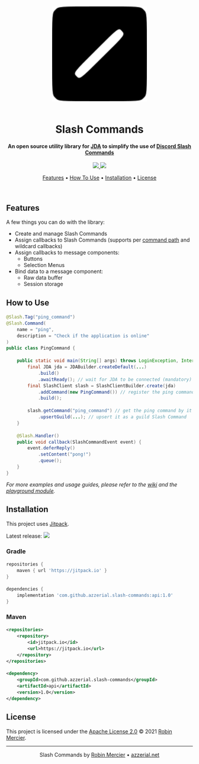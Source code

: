 <div align="center">
  <br>
  <img src="assets/icon.svg" alt="Slash Command icon" width="256">
  <br>
  <br>
  <h1>Slash Commands</h1>
  <h4>An open source utility library for <a href="https://github.com/DV8FromTheWorld/JDA" target="_blank">JDA</a> to simplify the use of <a href="https://discord.com/developers/docs/interactions/slash-commands" target="_blank">Discord Slash Commands</a></h4>
</div>

<p align="center">
  <a href="https://jitpack.io/#azzerial/slash-commands">
    <img src="https://img.shields.io/jitpack/v/github/azzerial/slash-commands?color=green&label=JitPack">
  </a>
  <a href="https://github.com/Azzerial/slash-commands/blob/master/LICENSE">
    <img src="https://img.shields.io/github/license/azzerial/slash-commands?color=lightgray&label=License&logo=apache">
  </a>
</p>

<p align="center">
  <a href="#features">Features</a> •
  <a href="#how-to-use">How To Use</a> •
  <a href="#installation">Installation</a> •
  <a href="#license">License</a>
</p>


<br>

## Features

A few things you can do with the library:

* Create and manage Slash Commands
* Assign callbacks to Slash Commands (supports per [command path](https://ci.dv8tion.net/job/JDA/javadoc/net/dv8tion/jda/api/interactions/commands/CommandInteraction.html#getCommandPath()) and wildcard callbacks)
* Assign callbacks to message components:
  * Buttons
  * Selection Menus
* Bind data to a message component:
  * Raw data buffer
  * Session storage

## How to Use

```java
@Slash.Tag("ping_command")
@Slash.Command(
    name = "ping",
    description = "Check if the application is online"
)
public class PingCommand {

    public static void main(String[] args) throws LoginException, InterruptedException {
        final JDA jda = JDABuilder.createDefault(...)
            .build()
            .awaitReady(); // wait for JDA to be connected (mandatory)
        final SlashClient slash = SlashClientBuilder.create(jda)
            .addCommand(new PingCommand()) // register the ping command
            .build();

        slash.getCommand("ping_command") // get the ping command by it's @Slash.Tag
            .upsertGuild(...); // upsert it as a guild Slash Command
    }

    @Slash.Handler()
    public void callback(SlashCommandEvent event) {
        event.deferReply()
            .setContent("pong!")
            .queue();
    }
}
```

*For more examples and usage guides, please refer to the [wiki](https://github.com/Azzerial/slash-commands/wiki) and the [playground module](playground/).*

## Installation

This project uses [Jitpack](https://jitpack.io/#azzerial/slash-commands).

Latest release: [![](https://jitpack.io/v/azzerial/slash-commands.svg)](https://jitpack.io/#azzerial/slash-commands)

### Gradle

```groovy
repositories {
    maven { url 'https://jitpack.io' }
}

dependencies {
    implementation 'com.github.azzerial.slash-commands:api:1.0'
}
```

### Maven

```xml
<repositories>
    <repository>
        <id>jitpack.io</id>
        <url>https://jitpack.io</url>
    </repository>
</repositories>

<dependency>
    <groupId>com.github.azzerial.slash-commands</groupId>
    <artifactId>api</artifactId>
    <version>1.0</version>
</dependency>
```

## License

This project is licensed under the [Apache License 2.0](LICENSE) © 2021 [Robin Mercier](https://github.com/Azzerial).

---

<p align="center">
  Slash Commands by <a href="https://github.com/Azzerial">Robin Mercier</a> •
  <a href="https://www.azzerial.net">azzerial.net</a>
</p>
